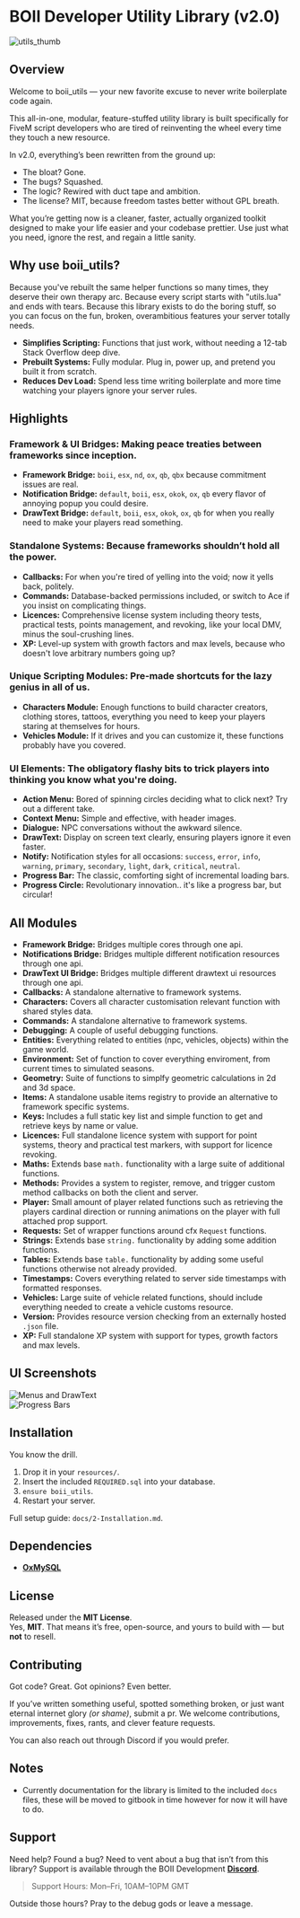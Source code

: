 # BOII Developer Utility Library (v2.0)

![utils_thumb](https://github.com/user-attachments/assets/ba90edbe-a318-4282-bfe2-3987607d4aa4)

## Overview

Welcome to boii_utils — your new favorite excuse to never write boilerplate code again.

This all-in-one, modular, feature-stuffed utility library is built specifically for FiveM script developers who are tired of reinventing the wheel every time they touch a new resource.

In v2.0, everything’s been rewritten from the ground up:

- The bloat? Gone.
- The bugs? Squashed.
- The logic? Rewired with duct tape and ambition.
- The license? MIT, because freedom tastes better without GPL breath.

What you’re getting now is a cleaner, faster, actually organized toolkit designed to make your life easier and your codebase prettier.
Use just what you need, ignore the rest, and regain a little sanity.

## Why use boii_utils?

Because you've rebuilt the same helper functions so many times, they deserve their own therapy arc.
Because every script starts with "utils.lua" and ends with tears.
Because this library exists to do the boring stuff, so you can focus on the fun, broken, overambitious features your server totally needs.

- **Simplifies Scripting:** Functions that just work, without needing a 12-tab Stack Overflow deep dive.
- **Prebuilt Systems:** Fully modular. Plug in, power up, and pretend you built it from scratch.
- **Reduces Dev Load:** Spend less time writing boilerplate and more time watching your players ignore your server rules.

## Highlights

### **Framework & UI Bridges:** Making peace treaties between frameworks since inception.
- **Framework Bridge:** `boii`, `esx`, `nd`, `ox`, `qb`, `qbx` because commitment issues are real.
- **Notification Bridge:** `default`, `boii`, `esx`, `okok`, `ox`, `qb` every flavor of annoying popup you could desire.
- **DrawText Bridge:** `default`, `boii`, `esx`, `okok`, `ox`, `qb` for when you really need to make your players read something.

### **Standalone Systems:** Because frameworks shouldn’t hold all the power.
- **Callbacks:** For when you're tired of yelling into the void; now it yells back, politely.
- **Commands:** Database-backed permissions included, or switch to Ace if you insist on complicating things.
- **Licences:** Comprehensive license system including theory tests, practical tests, points management, and revoking, like your local DMV, minus the soul-crushing lines.
- **XP:** Level-up system with growth factors and max levels, because who doesn't love arbitrary numbers going up?

### **Unique Scripting Modules:** Pre-made shortcuts for the lazy genius in all of us.
- **Characters Module:** Enough functions to build character creators, clothing stores, tattoos, everything you need to keep your players staring at themselves for hours.
- **Vehicles Module:** If it drives and you can customize it, these functions probably have you covered.

### **UI Elements:** The obligatory flashy bits to trick players into thinking you know what you're doing.
- **Action Menu:** Bored of spinning circles deciding what to click next? Try out a different take.
- **Context Menu:** Simple and effective, with header images.
- **Dialogue:** NPC conversations without the awkward silence.
- **DrawText:** Display on screen text clearly, ensuring players ignore it even faster.
- **Notify:** Notification styles for all occasions: `success`, `error`, `info`, `warning`, `primary`, `secondary`, `light`, `dark`, `critical`, `neutral`.
- **Progress Bar:** The classic, comforting sight of incremental loading bars.
- **Progress Circle:** Revolutionary innovation.. it's like a progress bar, but circular!

## All Modules

- **Framework Bridge:** Bridges multiple cores through one api.
- **Notifications Bridge:** Bridges multiple different notification resources through one api.
- **DrawText UI Bridge:** Bridges multiple different drawtext ui resources through one api.
- **Callbacks:** A standalone alternative to framework systems.
- **Characters:** Covers all character customisation relevant function with shared styles data.
- **Commands:** A standalone alternative to framework systems.
- **Debugging:** A couple of useful debugging functions.
- **Entities:** Everything related to entities (npc, vehicles, objects) within the game world.
- **Environment:** Set of function to cover everything enviroment, from current times to simulated seasons.
- **Geometry:** Suite of functions to simplfy geometric calculations in 2d and 3d space.
- **Items:** A standalone usable items registry to provide an alternative to framework specific systems.
- **Keys:** Includes a full static key list and simple function to get and retrieve keys by name or value.
- **Licences:** Full standalone licence system with support for point systems, theory and practical test markers, with support for licence revoking.
- **Maths:** Extends base `math.` functionality with a large suite of additional functions.
- **Methods:** Provides a system to register, remove, and trigger custom method callbacks on both the client and server.
- **Player:** Small amount of player related functions such as retrieving the players cardinal direction or running animations on the player with full attached prop support.
- **Requests:** Set of wrapper functions around cfx `Request` functions.
- **Strings:** Extends base `string.` functionality by adding some addition functions.
- **Tables:** Extends base `table.` functionality by adding some useful functions otherwise not already provided.
- **Timestamps:** Covers everything related to server side timestamps with formatted responses.
- **Vehicles:** Large suite of vehicle related functions, should include everything needed to create a vehicle customs resource.
- **Version:** Provides resource version checking from an externally hosted `.json` file.
- **XP:** Full standalone XP system with support for types, growth factors and max levels.

## UI Screenshots

![Menus and DrawText](https://i.ibb.co/PG7vKfPB/image-2025-03-15-004251413.png)  
![Progress Bars](https://i.ibb.co/9HkYnYqh/image-2025-03-15-004440049.png)

## Installation

You know the drill.

1. Drop it in your `resources/`.
2. Insert the included `REQUIRED.sql` into your database.
3. `ensure boii_utils`.
4. Restart your server.

Full setup guide: `docs/2-Installation.md`.


## Dependencies

- **[OxMySQL](https://github.com/overextended/oxmysql/releases)**

## License

Released under the **MIT License**.  
Yes, **MIT**. That means it’s free, open-source, and yours to build with — but **not** to resell.  

## Contributing

Got code? Great. Got opinions? Even better.

If you’ve written something useful, spotted something broken, or just want eternal internet glory *(or shame)*, submit a pr.
We welcome contributions, improvements, fixes, rants, and clever feature requests.

You can also reach out through Discord if you would prefer.

## Notes

- Currently documentation for the library is limited to the included `docs` files, these will be moved to gitbook in time however for now it will have to do.

## Support

Need help? Found a bug? Need to vent about a bug that isn’t from this library?
Support is available through the BOII Development **[Discord](https://discord.gg/MUckUyS5Kq)**.

> Support Hours: Mon–Fri, 10AM–10PM GMT

Outside those hours? Pray to the debug gods or leave a message.
